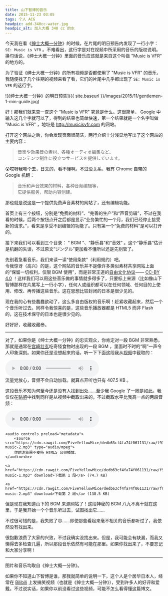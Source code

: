 ```yaml
---
title: 山下智博的音乐
date: 2015-11-23 03:05
tags: 个人 ACG
headpic: add-340cc-water.jpg
headpic_alt: 加入大概 340 cc 的水
---
```


今天我在看《[绅士大概一分钟](http://www.bilibili.com/sp/%E7%BB%85%E5%A3%AB%E5%A4%A7%E6%A6%82%E4%B8%80%E5%88%86%E9%92%9F)》的时候，在片尾的明日预告内发现了一行小字： `SE: Music is VFR` 。不难看出，这行字是对在视频中所采用的音乐的版权说明。换句话说，《绅士大概一分钟》里面的音乐应该就是来自这个叫做 "Music is VFR" 的地方的。

<!--more-->

为了验证《绅士大概一分钟》的所有视频是否都使用了 "Music is VFR" 的音乐，我随便找了几个往期的视频来看了看，它们的片尾中几乎都出现了 `SE: Music is VFR` 的这行字。

![《绅士大概一分钟》的明日预告]({{ site.baseurl }}/images/2015/11/gentlemen-1-min-guide.jpg)

好！那我们就来查一查这个 "Music is VFR" 究竟是什么。这很简单， Google 中输入这几个字就可以了，得到的结果也简单快速，第一个结果就是一个名字叫做 "Music is VFR" ，地址是 <http://musicisvfr.com> 的网站。

打开这个网站之后，你会发现页面很简洁，两行介绍十分浅显地写出了这个网站的主要内容：

>	音楽や効果音の素材、各種オーディオ編集など、  
>	コンテンツ制作に役立つサービスを提供しています。

:astonished:哎呀我嘞个去，日文的，看不懂啊。不过没关系，我有 Chrome 自带的 Google 机翻：

>	音乐和声音效果的材料，各种音频编​​辑等，  
>	它提供服务，帮助内容创建。

那也就是说这是一个提供免费声音素材的网站了，还有编辑功能。

首页上有三个按钮，分别是“免费的材料”、“完善的生产”和“声音剪辑”，不过在我看的时候，后两个按钮点开之后都是显示“业务繁忙的一个月，我们已经停止接受新的请求。”，看来是享受不到编辑的功能了。只有第一个“免费的材料”是可以打开的。

接下来我们可以看到三个目录： “ BGM ”、“静乐县”和“音效” 。这个“静乐县”估计是机翻的失误，不过原文“ジングル”更加看不懂所以还是先别管了。

先别着急看音乐，我们来读一读“使用条款”（利用规约）吧。  
令我惊讶（高兴）的是，这个网站的音乐并不是像许多类似素材共享网站上面的“保留一切权利，仅限 BGM 使用”，而是非常王道的[自由文化协议](http://freedomdefined.org/Definition/Zh)—— [CC-BY 4.0](https://creativecommons.org/licenses/by/4.0/deed.ja) ！这样我们可以用这些音乐做的事情就多得多了，只要标上来源（比如像山下智博那样在片尾写上一行小字），任何人或组织都可以在任何领域、任何目的上使用、修改、再传播这些音乐。这在思想比较封闭的日本是很少见的。

现在我的心有些蠢蠢欲动了，这么多自由版权的音乐啊！赶紧收藏起来，然后一个个音乐听过去。同样令我惊喜的是，这些音乐播放器都是 HTML5 而非 Flash 的，这在技术保守的日本也是很少见的。

好好好，收藏收藏:sunglasses:。

---------------

对了，如果你是《绅士大概一分钟》的忠实观众，你肯定对一段 BGM 非常熟悉，那就是通常在[宫崎壮玄](http://www.weibo.com/MIYAZAKI1987)吃奇怪食物时出现的一段 BGM ，里面时不时的“啊”一声令人印象深刻。如果你还是没想起来的话，听一下下面这段我从[视频](http://www.bilibili.com/video/av3239016/)中截取的：

<p>
	<audio controls preload="metadata">
		<source src="https://cdn.rawgit.com/FiveYellowMice/dedb63cf4fa74f061131/raw/f93d821b98f02b37c026d2ad96c06ec4f02eaa16/yamashita-music-clip.mp3" type="audio/mpeg">
		你的浏览器不支持 HTML5 音频播放。
	</audio><br>
	流量党放心，音频不会自动加载。就算点开听也只有 407.5 KB 。
</p>

这段音乐不知为何至今还是没有人找到出处……至少我 Google 了一圈是如此。我仅仅在[贴吧](http://tieba.baidu.com/p/4007171953)中找到同样是从视频中截取出来的，不过截取水平比我高一点的两段音频：

<p>
	<audio controls preload="metadata">
		<source src="https://cdn.rawgit.com/FiveYellowMice/dedb63cf4fa74f061131/raw/f93d821b98f02b37c026d2ad96c06ec4f02eaa16/yamashita-music-1.mp3" type="audio/mpeg">
		你的浏览器不支持 HTML5 音频播放。
	</audio><br>
	
	<audio controls preload="metadata">
		<source src="https://cdn.rawgit.com/FiveYellowMice/dedb63cf4fa74f061131/raw/f93d821b98f02b37c026d2ad96c06ec4f02eaa16/yamashita-music-2.mp3" type="audio/mpeg">
		你的浏览器不支持 HTML5 音频播放。
	</audio><br>
	
	<a href="https://cdn.rawgit.com/FiveYellowMice/dedb63cf4fa74f061131/raw/f93d821b98f02b37c026d2ad96c06ec4f02eaa16/yamashita-music-1.mp3" download>下载第 1 段</a> (74.7 KB)
	
	<a href="https://cdn.rawgit.com/FiveYellowMice/dedb63cf4fa74f061131/raw/f93d821b98f02b37c026d2ad96c06ec4f02eaa16/yamashita-music-2.mp3" download>下载第 2 段</a> (138.5 KB)
</p>

但是现在我知道山下的 BGM 来源网站了！这段神秘的 BGM 八九不离十就在这里，于是我开始一个个音乐听过去，试图找出它……

不过很可惜的是，我失败了:disappointed:……即使那些看起来毫不相关的音乐都听过了，我依然没有找出来。

很抱歉浪费了大家的兴致，不过我确实没找出来。但是，我可能会有缺漏，而我又懒得去多检查几遍，所以那段音乐依然有可能在那里。如果你找出来了，不要忘记和大家分享啊！

-----------------

图片和音乐均取自《绅士大概一分钟》。

如果你不知道山下智博是谁，那我就简单的说明一下，这个人是个居华日本人，经常在 [Bilibili](http://www.bilibili.com) 上发搞笑视频（也就是《绅士大概一分钟》），受到许多人的好评和爱戴。不过说实话，如果你以前没看过这些视频，可能不怎么看得懂这篇博文。
